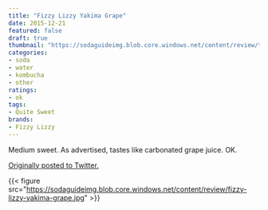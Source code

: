 ```yaml
---
title: "Fizzy Lizzy Yakima Grape"
date: 2015-12-21
featured: false
draft: true
thumbnail: "https://sodaguideimg.blob.core.windows.net/content/review/thumbs/fizzy-lizzy-yakima-grape.jpg"
categories:
- soda
- water
- kombucha
- other
ratings:
- ok
tags:
- Quite Sweet
brands:
- Fizzy Lizzy
---
```


Medium sweet. As advertised, tastes like carbonated grape juice. OK.

[Originally posted to Twitter.](https://twitter.com/Cavorter/status/679018967847931904)

{{< figure src="https://sodaguideimg.blob.core.windows.net/content/review/fizzy-lizzy-yakima-grape.jpg" >}}


